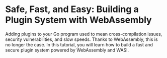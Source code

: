 # Safe, Fast, and Easy: Building a Plugin System with WebAssembly

Adding plugins to your Go program used to mean cross-compilation issues,
security vulnerabilities, and slow speeds. Thanks to WebAssembly, this is no
longer the case. In this tutorial, you will learn how to build a fast and
secure plugin system powered by WebAssembly and WASI.

